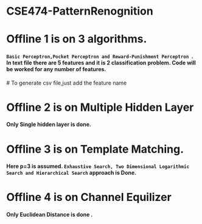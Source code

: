 # CSE474-PatternRenognition

# Offline 1 is on 3 algorithms. 
<h4><code>Basic Perceptron,Pocket Perceptron and Reward-Punishment Perceptron </code>. In text file there are 5 features and it is 2 classification problem. Code will be worked for any number of features.</h4>
# To generate csv file,just add the feature name 

# Offline 2 is on Multiple Hidden Layer 
<h4> Only Single hidden layer is done. </h4>

# Offline 3 is on Template Matching. 

<h4> Here p=3 is assumed. <code>Exhaustive Search, Two Dimensional Logarithmic Search and Hierarchical Search</code> approach is Done. </h4>

# Offline 4 is on Channel Equilizer

<h4> Only Euclidean Distance is done . </h4>
  
